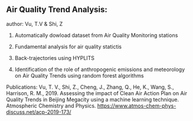 ## Air Quality Trend Analysis: 
author: Vu, T.V & Shi, Z

01. Automatically dowload dataset from Air Quality Monitoring stations

02. Fundamental analysis for air quality statictis

03. Back-trajectories using HYPLITS

04. Identification of the role of anthropogenic emissions and meteorology on Air Quality Trends using random forest algorithms

Publications:
Vu, T. V., Shi, Z., Cheng, J., Zhang, Q., He, K., Wang, S., Harrison, R. M., 2019. Assessing the impact of Clean Air Action Plan on Air Quality Trends in Beijing Megacity using a machine learning technique. Atmospheric Chemistry and Physics. https://www.atmos-chem-phys-discuss.net/acp-2019-173/
